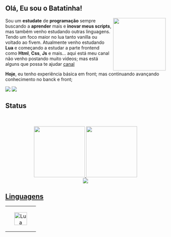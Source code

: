 ## Olá, Eu sou o Batatinha! 

<div> 

   <img align="right" width="165" height="165" src="https://media.discordapp.net/attachments/1252306005346353163/1252678407553286174/89782440.png?ex=6673172e&is=6671c5ae&hm=b9bad0d2f449cfaf173b1acac44f7c8c1ea7ea5977520c42e32eb707dccfc670&=&format=webp&quality=lossless&width=506&height=506">
      
</div>


   Sou um **estudate** de **programação** sempre buscando a **aprender** mais e **inovar meus scripts**, mas também venho estudando outras linguagens. Tendo um foco maior no lua tanto vanilla ou voltado ao fivem.
   Atualmente venho estudando **Lua** e começando a estudar a parte frontend como **Html**, **Css**, **Js** e mais...
   aqui está meu canal não venho postando muito videos; mas está alguns que possa te ajudar [canal](https://www.youtube.com/channel/UCB6VCZCcELv6JstQFZRgLrw)

   **Hoje**, eu tenho experiência básica em front; mas continuando avançando conhecimento no banck e front;

   <div>
         <a href="https://www.youtube.com/channel/UCB6VCZCcELv6JstQFZRgLrw" target="_blank"><img src="https://img.shields.io/badge/YouTube-FF0000?style=for-the-badge&logo=youtube&logoColor=white" target="_blank"></a>
   <a href="https://discord.gg/7TugNbGwdG" target="_blank"><img src="https://img.shields.io/badge/Discord-7289DA?style=for-the-badge&logo=discord&logoColor=white" target="_blank"></a> 
   </div>

## Status

<div align="center">
   </br></br>
  <a href="https://github.com/IBatatinha">
  <img height="160em" src="https://github-readme-stats.vercel.app/api?username=IBatatinha&show_icons=true&theme=tokyonight&include_all_commits=true&count_private=false"/>
  <img height="160em" src="https://github-readme-stats.vercel.app/api/top-langs/?username=IBatatinha&layout=compact&langs_count=7&theme=tokyonight"/>
</div>

<div align="center">
    <img src='https://github.com/IBatatinha/IBatatinha/blob/output/github-snake-dark.svg'>
</div>

## Linguagens

<table style="overflow:hidden">
  <tr>
      <td align="center" width="80" height="80">
      <a href="#lua">
        <img src="https://upload.wikimedia.org/wikipedia/commons/thumb/c/cf/Lua-Logo.svg/1200px-Lua-Logo.svg.png" width="40" height="40" alt="Lua" />
      </a>
    </td>
  </tr>
</table>



